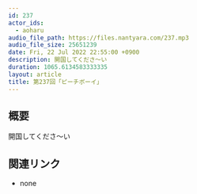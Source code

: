 ```yaml
---
id: 237
actor_ids:
  - aoharu
audio_file_path: https://files.nantyara.com/237.mp3
audio_file_size: 25651239
date: Fri, 22 Jul 2022 22:55:00 +0900
description: 開国してくださ〜い
duration: 1065.6134583333335
layout: article
title: 第237回「ピーチボーイ」
---
```

## 概要

開国してくださ〜い

## 関連リンク

* none
